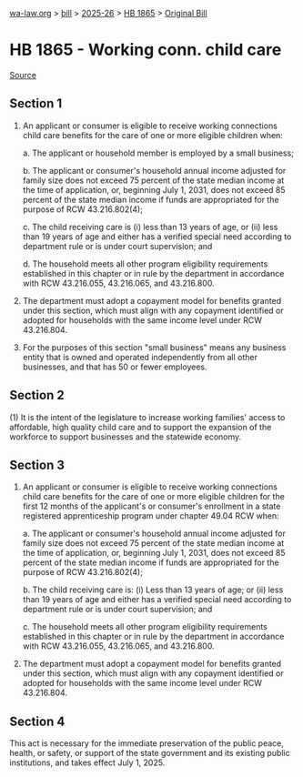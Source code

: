 [wa-law.org](/) > [bill](/bill/) > [2025-26](/bill/2025-26/) > [HB 1865](/bill/2025-26/hb/1865/) > [Original Bill](/bill/2025-26/hb/1865/1/)

# HB 1865 - Working conn. child care

[Source](http://lawfilesext.leg.wa.gov/biennium/2025-26/Pdf/Bills/House%20Bills/1865.pdf)

## Section 1
1. An applicant or consumer is eligible to receive working connections child care benefits for the care of one or more eligible children when:

    a. The applicant or household member is employed by a small business;

    b. The applicant or consumer's household annual income adjusted for family size does not exceed 75 percent of the state median income at the time of application, or, beginning July 1, 2031, does not exceed 85 percent of the state median income if funds are appropriated for the purpose of RCW 43.216.802(4);

    c. The child receiving care is (i) less than 13 years of age, or (ii) less than 19 years of age and either has a verified special need according to department rule or is under court supervision; and

    d. The household meets all other program eligibility requirements established in this chapter or in rule by the department in accordance with RCW 43.216.055, 43.216.065, and 43.216.800.

2. The department must adopt a copayment model for benefits granted under this section, which must align with any copayment identified or adopted for households with the same income level under RCW 43.216.804.

3. For the purposes of this section "small business" means any business entity that is owned and operated independently from all other businesses, and that has 50 or fewer employees.

## Section 2
(1) It is the intent of the legislature to increase working families' access to affordable, high quality child care and to support the expansion of the workforce to support businesses and the statewide economy.

## Section 3
1. An applicant or consumer is eligible to receive working connections child care benefits for the care of one or more eligible children for the first 12 months of the applicant's or consumer's enrollment in a state registered apprenticeship program under chapter 49.04 RCW when:

    a. The applicant or consumer's household annual income adjusted for family size does not exceed 75 percent of the state median income at the time of application, or, beginning July 1, 2031, does not exceed 85 percent of the state median income if funds are appropriated for the purpose of RCW 43.216.802(4);

    b. The child receiving care is: (i) Less than 13 years of age; or (ii) less than 19 years of age and either has a verified special need according to department rule or is under court supervision; and

    c. The household meets all other program eligibility requirements established in this chapter or in rule by the department in accordance with RCW 43.216.055, 43.216.065, and 43.216.800.

2. The department must adopt a copayment model for benefits granted under this section, which must align with any copayment identified or adopted for households with the same income level under RCW 43.216.804.

## Section 4
This act is necessary for the immediate preservation of the public peace, health, or safety, or support of the state government and its existing public institutions, and takes effect July 1, 2025.
